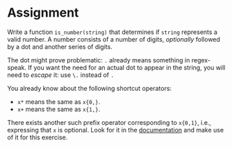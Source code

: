# Assignment

Write a function `is_number(string)` that determines if `string`
represents a valid number. A number consists of a number of digits,
*optionally* followed by a dot and another series of digits.

The dot might prove problematic: `.` already means something in regex-speak.
If you want the need for an actual dot to appear in the string,
you will need to *escape* it: use `\.` instead of `.`

You already know about the following shortcut operators:

* `x*` means the same as `x{0,}`.
* `x+` means the same as `x{1,}`.

There exists another such prefix operator corresponding to `x{0,1}`, i.e.,
expressing that `x` is optional. Look for it in the [documentation](https://docs.python.org/3/library/re.html) and make use of it for this exercise.

